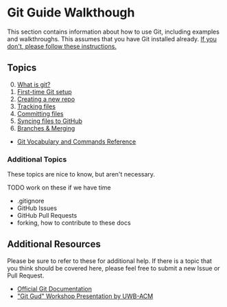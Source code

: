# Git Guide Walkthough

This section contains information about how to use Git, including examples and walkthroughs.
This assumes that you have Git installed already.
[If you don't, please follow these instructions.](../installing-git.md)

## Topics

0. [What is git?](what-is-git.md)
1. [First-time Git setup](setup.md)
2. [Creating a new repo](new-repo.md)
3. [Tracking files](tracking-files.md)
4. [Committing files](committing.md)
5. [Syncing files to GitHub](pushing.md)
6. [Branches & Merging](branch-merge.md)

- [Git Vocabulary and Commands Reference](reference.md)

### Additional Topics

These topics are nice to know, but aren't necessary.

TODO work on these if we have time

- .gitignore
- GitHub Issues
- GitHub Pull Requests
- forking, how to contribute to these docs

## Additional Resources

Please be sure to refer to these for additional help.
If there is a topic that you think should be covered here, please feel free to submit a new
Issue or Pull Request.

 - [Official Git Documentation](https://git-scm.com/doc)
 - ["Git Gud" Workshop Presentation by UWB-ACM](https://uwb-acm.github.io/Git-Gud-Workshop/)